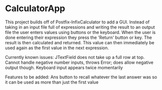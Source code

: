 # CalculatorApp

This project builds off of Postfix-InfixCalculator to add a GUI.
Instead of taking in an input file full of expressions and writing the result to an output file the user enters values using buttons or the keyboard.
When the user is done entering their expression they press the 'Return' button or key. The result is then calculated and returned.
This value can then immediately be used again as the first value in the next expression.

Currently known issues:
JTextField does not take up a full row at top.
Cannot handle negative number inputs, throws Error; does allow negative output though.
Keyboard input appears twice momentarily

Features to be added:
Ans button to recall whatever the last answer was so it can be used as more than just the first value
